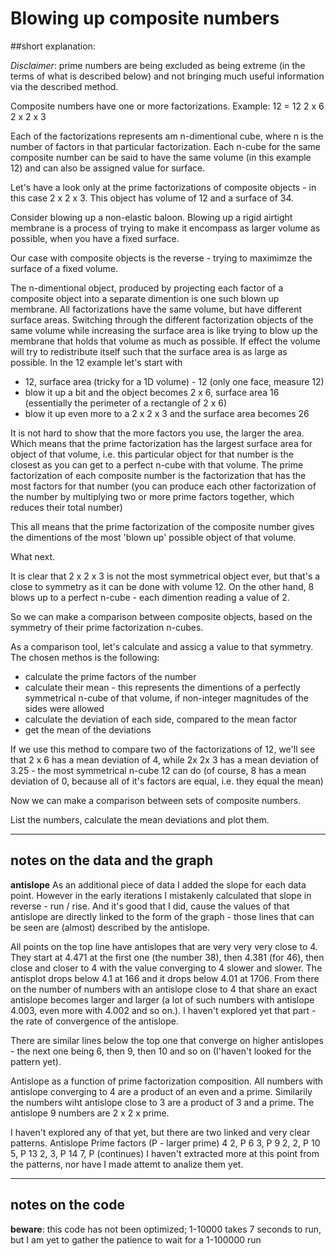 # Blowing up composite numbers

##short explanation:

*Disclaimer*: prime numbers are being excluded as being extreme (in the terms of what is described below) and not bringing much useful information via the described method.

Composite numbers have one or more factorizations.
Example:
12 =
12
2 x 6
2 x 2 x 3

Each of the factorizations represents am n-dimentional cube, where n is the number of factors in that particular factorization. Each  n-cube for the same composite number can be said to have the same volume (in this example 12) and can also be assigned value for surface.

Let's have a look only at the prime factorizations of composite objects - in this case 2 x 2 x 3.
This object has volume of 12 and a surface of 34.

Consider blowing up a non-elastic baloon. Blowing up a rigid airtight membrane is a process of trying to make it encompass as larger volume as possible, when you have a fixed surface.

Our case with composite objects is the reverse - trying to maximimze the surface of a fixed volume.

The n-dimentional object, produced by projecting each factor of a composite object into a separate dimention is one such blown up membrane. All factorizations have the same volume, but have different surface areas. Switching through the different factorization objects of the same volume while increasing the surface area is like trying to blow up the membrane that holds that volume as much as possible. If effect the volume will try to redistribute itself such that the surface area is as large as possible.
In the 12 example let's start with
- 12, surface area (tricky for a 1D volume) - 12 (only one face, measure 12)
- blow it up a bit and the object becomes 2 x 6, surface area 16 (essentially the perimeter of a rectangle of 2 x 6)
- blow it up even more to a 2 x 2 x 3 and the surface area becomes 26

It is not hard to show that the more factors you use, the larger the area. Which means that the prime factorization has the largest surface area for object of that volume, i.e. this particular object for that number is the closest as you can get to a perfect n-cube with that volume.
The prime factorization of each composite number is the factorization that has the most factors for that number (you can produce each other factorization of the number by multiplying two or more prime factors together, which reduces their total number)

This all means that the prime factorization of the composite number gives the dimentions of the most 'blown up' possible object of that volume.

What next.

It is clear that 2 x 2 x 3 is not the most symmetrical object ever, but that's a close to symmetry as it can be done with volume 12.
On the other hand, 8 blows up to a perfect n-cube - each dimention reading a value of 2.

So we can make a comparison between composite objects, based on the symmetry of their prime factorization n-cubes.

As a comparison tool, let's calculate and assicg a value to that symmetry. The chosen methos is the following:
- calculate the prime factors of the number
- calculate their mean - this represents the dimentions of a perfectly symmetrical n-cube of that volume, if non-integer magnitudes of the sides were allowed
- calculate the deviation of each side, compared to the mean factor
- get the mean of the deviations
  
If we use this method to compare two of the factorizations of 12, we'll see that
2 x 6 has a mean deviation of 4, while
2x 2x 3 has a mean deviation of 3.25 - the most symmetrical n-cube 12 can do
(of course, 8 has a mean deviation of 0, because all of it's factors are equal, i.e. they equal the mean)

Now we can make a comparison between sets of composite numbers.

List the numbers, calculate the mean deviations and plot them.

---
## notes on the data and the graph

**antislope**
As an additional piece of data I added the slope for each data point. However in the early iterations I mistakenly calculated that slope in reverse - run / rise. And it's good that I did, cause the values of that antislope are directly linked to the form of the graph - those lines that can be seen are (almost) described by the antislope.

All points on the top line have antislopes that are very very very close to 4.
They start at 4.471 at the first one (the number 38), then 4.381 (for 46), then close and closer to 4 with the value converging to 4 slower and slower. The antisplot drops below 4.1 at 166 and it drops below 4.01 at 1706. From there on the number of numbers with an antislope close to 4 that share an exact antislope becomes larger and larger (a lot of such numbers with antislope 4.003, even more with 4.002 and so on.). I haven't explored yet that part - the rate of convergence of the antislope.

There are similar lines below the top one that converge on higher antislopes - the next one being 6, then 9, then 10 and so on (I'haven't looked for the pattern yet).

Antislope as a function of prime factorization composition.
All numbers with antislope converging to 4 are a product of an even and a prime. Similarily the numbers wiht antislope close to 3 are a product of 3 and a prime. The antislope 9 numbers are 2 x 2 x prime.

I haven't explored any of that yet, but there are two linked and very clear patterns.
Antislope   Prime factors (P - larger prime)
4           2, P
6           3, P
9           2, 2, P
10          5, P
13          2, 3, P
14          7, P
(continues)
I haven't extracted more at this point from the patterns, nor have I made attemt to analize them yet.

---
## notes on the code

**beware**: this code has not been optimized; 1-10000 takes 7 seconds to run, but I am yet to gather the patience to wait for a 1-100000 run